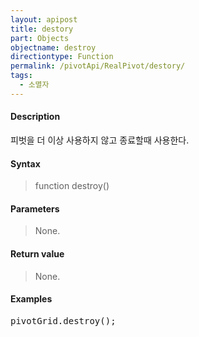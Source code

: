 ```yaml
---
layout: apipost
title: destory
part: Objects
objectname: destroy
directiontype: Function
permalink: /pivotApi/RealPivot/destory/
tags:
  - 소멸자
---
```



#### Description

 피벗을 더 이상 사용하지 않고 종료할때 사용한다.    

#### Syntax

> function destroy()  

#### Parameters

> None.

#### Return value

> None.  

#### Examples 

<pre class="prettyprint">
pivotGrid.destroy();
</pre>

